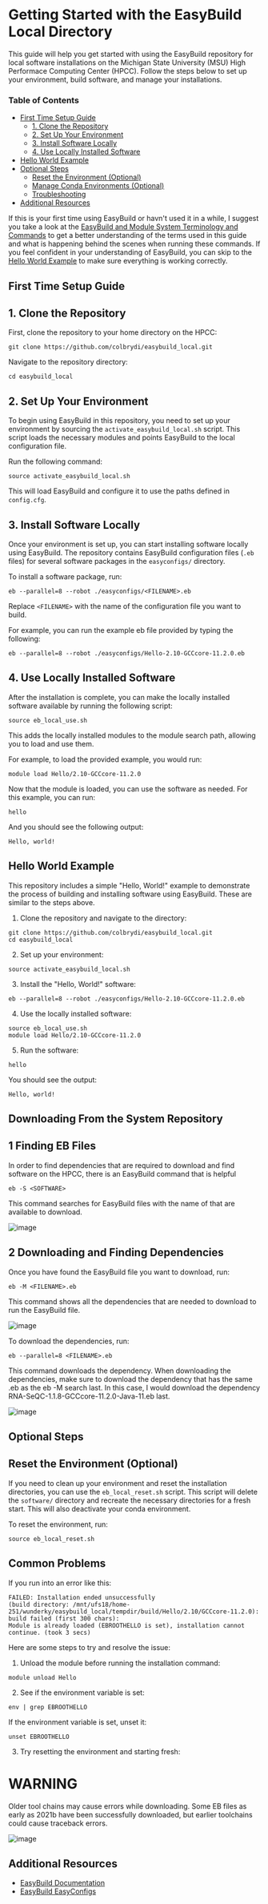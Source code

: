 # Getting Started with the EasyBuild Local Directory

This guide will help you get started with using the EasyBuild repository for local software installations on the Michigan State University (MSU) High Performace Computing Center (HPCC). Follow the steps below to set up your environment, build software, and manage your installations.

### Table of Contents
- [First Time Setup Guide](#first-time-setup-guide)
  - [1. Clone the Repository](#1-clone-the-repository)
  - [2. Set Up Your Environment](#2-set-up-your-environment)
  - [3. Install Software Locally](#3-install-software-locally)
  - [4. Use Locally Installed Software](#4-use-locally-installed-software)
- [Hello World Example](#hello-world-example)
- [Optional Steps](#optional-steps)
  - [Reset the Environment (Optional)](#reset-the-environment-optional)
  - [Manage Conda Environments (Optional)](#manage-conda-environments-optional)
  - [Troubleshooting](#troubleshooting)
- [Additional Resources](#additional-resources)

If this is your first time using EasyBuild or havn't used it in a while, I suggest you take a look at the [EasyBuild and Module System Terminology and Commands](terminology.md) to get a better understanding of the terms used in this guide and what is happening behind the scenes when running these commands. If you feel confident in your understanding of EasyBuild, you can skip to the [Hello World Example](#hello-world-example) to make sure everything is working correctly.

## First Time Setup Guide

## 1. Clone the Repository

First, clone the repository to your home directory on the HPCC:

```
git clone https://github.com/colbrydi/easybuild_local.git
```

Navigate to the repository directory:

```
cd easybuild_local
```

## 2. Set Up Your Environment

To begin using EasyBuild in this repository, you need to set up your environment by sourcing the `activate_easybuild_local.sh` script. This script loads the necessary modules and points EasyBuild to the local configuration file.

Run the following command:

```
source activate_easybuild_local.sh
```

This will load EasyBuild and configure it to use the paths defined in `config.cfg`.

## 3. Install Software Locally

Once your environment is set up, you can start installing software locally using EasyBuild. The repository contains EasyBuild configuration files (`.eb` files) for several software packages in the `easyconfigs/` directory.

To install a software package, run:

```
eb --parallel=8 --robot ./easyconfigs/<FILENAME>.eb
```

Replace `<FILENAME>` with the name of the configuration file you want to build.

For example, you can run the example eb file provided by typing the following:

```
eb --parallel=8 --robot ./easyconfigs/Hello-2.10-GCCcore-11.2.0.eb 
```

## 4. Use Locally Installed Software

After the installation is complete, you can make the locally installed software available by running the following script:

```
source eb_local_use.sh
```

This adds the locally installed modules to the module search path, allowing you to load and use them.

For example, to load the provided example, you would run:

```
module load Hello/2.10-GCCcore-11.2.0
```

Now that the module is loaded, you can use the software as needed. For this example, you can run:

```
hello
```

And you should see the following output:

```
Hello, world!
```

## Hello World Example

This repository includes a simple "Hello, World!" example to demonstrate the process of building and installing software using EasyBuild. These are similar to the steps above.

1. Clone the repository and navigate to the directory:

```
git clone https://github.com/colbrydi/easybuild_local.git
cd easybuild_local
```

2. Set up your environment:

```
source activate_easybuild_local.sh
```

3. Install the "Hello, World!" software:

```
eb --parallel=8 --robot ./easyconfigs/Hello-2.10-GCCcore-11.2.0.eb
```

4. Use the locally installed software:

```
source eb_local_use.sh
module load Hello/2.10-GCCcore-11.2.0
```

5. Run the software:

```
hello
```

You should see the output:

```
Hello, world!
```


## Downloading From the System Repository


## 1 Finding EB Files

In order to find dependencies that are required to download and find software on the HPCC, there is an EasyBuild command that is helpful

```
eb -S <SOFTWARE>
```
This command searches for EasyBuild files with the name of <SOFTWARE> that are available to download.

![image](https://github.com/user-attachments/assets/947789f9-f63c-434e-af1c-91903225e00a)



## 2 Downloading and Finding Dependencies

Once you have found the EasyBuild file you want to download, run:

```
eb -M <FILENAME>.eb
```
This command shows all the dependencies that are needed to download to run the EasyBuild file. 

![image](https://github.com/user-attachments/assets/94f845f3-2e30-4b96-aca2-a3a0272f52b5)

To download the dependencies, run:

```
eb --parallel=8 <FILENAME>.eb
```
This command downloads the dependency. When downloading the dependencies, make sure to download the dependency that has the same <FILENAME>.eb as the eb -M search last. In this case, I would download the dependency RNA-SeQC-1.1.8-GCCcore-11.2.0-Java-11.eb last.

![image](https://github.com/user-attachments/assets/21c9a5f7-ccb7-4b6d-aa84-78f1ac654f2b)




## Optional Steps

## Reset the Environment (Optional)

If you need to clean up your environment and reset the installation directories, you can use the `eb_local_reset.sh` script. This script will delete the `software/` directory and recreate the necessary directories for a fresh start. This will also deactivate your conda environment.

To reset the environment, run:

```
source eb_local_reset.sh
```

## Common Problems

If you run into an error like this:

```
FAILED: Installation ended unsuccessfully
(build directory: /mnt/ufs18/home-251/wunderky/easybuild_local/tempdir/build/Hello/2.10/GCCcore-11.2.0):
build failed (first 300 chars):
Module is already loaded (EBROOTHELLO is set), installation cannot continue. (took 3 secs)
```

Here are some steps to try and resolve the issue:

1. Unload the module before running the installation command:

```
module unload Hello
```

2. See if the environment variable is set:

```
env | grep EBROOTHELLO
```

If the environment variable is set, unset it:

```
unset EBROOTHELLO
```

3. Try resetting the environment and starting fresh:

# WARNING

Older tool chains may cause errors while downloading. Some EB files as early as 2021b have been successfully downloaded, but earlier toolchains could cause traceback errors. 

![image](https://github.com/user-attachments/assets/72664976-448e-41be-8c51-3e0c297f0011)


## Additional Resources

- [EasyBuild Documentation](https://easybuild.readthedocs.io/)
- [EasyBuild EasyConfigs](https://github.com/easybuilders/easybuild-easyconfigs)
